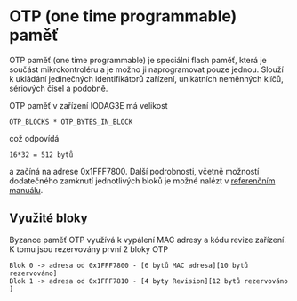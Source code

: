 # OTP \(one time programmable\) paměť

OTP paměť \(one time programmable\) je speciální flash paměť, která je součást mikrokontroléru a je možno ji naprogramovat pouze jednou. Slouží k ukládání jedinečných identifikátorů zařízení, unikátních neměnných klíčů, sériových čísel a podobně. 

OTP paměť v zařízení IODAG3E má velikost

```
OTP_BLOCKS * OTP_BYTES_IN_BLOCK
```

což odpovídá

```
16*32 = 512 bytů
```

a začíná na adrese 0x1FFF7800. Další podrobnosti, včetně možností dodatečného zamknutí jednotlivých bloků je možné nalézt v [referenčním manuálu](http://www.st.com/content/ccc/resource/technical/document/reference_manual/5d/b1/ef/b2/a1/66/40/80/DM00096844.pdf/files/DM00096844.pdf/jcr:content/translations/en.DM00096844.pdf).

## Využité bloky

Byzance paměť OTP využívá k vypálení MAC adresy a kódu revize zařízení. K tomu jsou rezervovány první 2 bloky OTP

```
Blok 0 -> adresa od 0x1FFF7800 - [6 bytů MAC adresa][10 bytů rezervováno]
Blok 1 -> adresa od 0x1FFF7810 - [4 byty Revision][12 bytů rezervováno  ]
```



